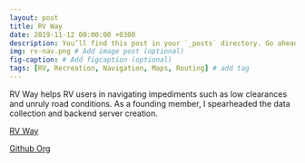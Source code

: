 ```yaml
---
layout: post
title: RV Way
date: 2019-11-12 00:00:00 +0300
description: You’ll find this post in your `_posts` directory. Go ahead and edit it and re-build the site to see your changes. # Add post description (optional)
img: rv-nav.png # Add image post (optional)
fig-caption: # Add figcaption (optional)
tags: [RV, Recreation, Navigation, Maps, Routing] # add tag
---
```


RV Way helps RV users in navigating impediments such as low clearances and unruly road conditions. As a founding member, I spearheaded the data collection and backend server creation.

[RV Way](https://rvnav.com)

[Github Org](https://github.com/connorpheraty?tab=repositories) 